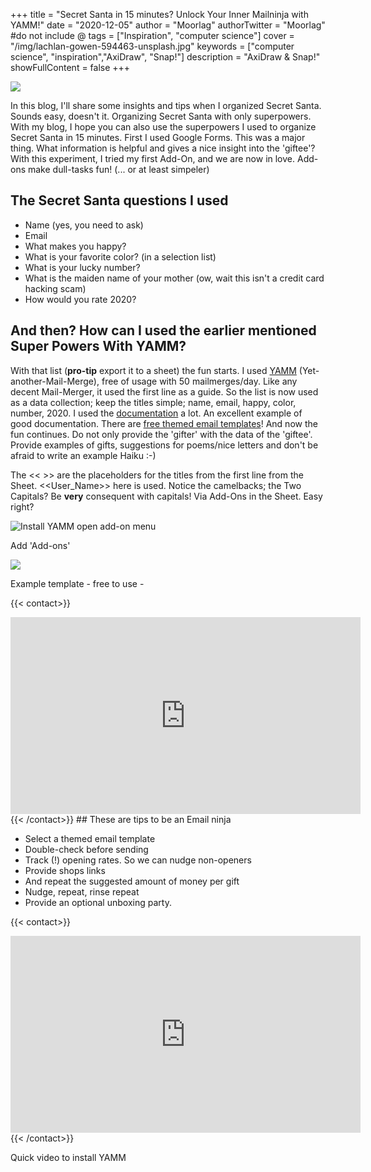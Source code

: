 
+++
title = "Secret Santa in 15 minutes? Unlock Your Inner Mailninja with YAMM!"
date = "2020-12-05"
author = "Moorlag"
authorTwitter = "Moorlag" #do not include @
tags = ["Inspiration", "computer science"]
cover = "/img/lachlan-gowen-594463-unsplash.jpg"
keywords = ["computer science", "inspiration","AxiDraw", "Snap!"]
description = "AxiDraw & Snap!"
showFullContent = false
+++

![](/img/yamm_logo.png)

In this blog, I'll share some insights and tips when I organized Secret Santa. Sounds easy, doesn't it. Organizing Secret Santa with only superpowers. With my blog, I hope you can also use the superpowers I used to organize Secret Santa in 15 minutes. First I used Google Forms. This was a major thing. What information is helpful and gives a nice insight into the 'giftee'? With this experiment, I tried my first Add-On, and we are now in love. Add-ons make dull-tasks fun! (... or at least simpeler)

## The Secret Santa questions I used

- Name (yes, you need to ask)
- Email
- What makes you happy?
- What is your favorite color? (in a selection list)
- What is your lucky number?
- What is the maiden name of your mother (ow, wait this isn't a credit card hacking scam)
- How would you rate 2020?

## And then? How can I used the earlier mentioned Super Powers With YAMM?

With that list (**pro-tip** export it to a sheet) the fun starts. I used [YAMM](https://yet-another-mail-merge.com/) (Yet-another-Mail-Merge), free of usage with 50 mailmerges/day. Like any decent Mail-Merger, it used the first line as a guide. So the list is now used as a data collection; keep the titles simple; name, email, happy, color, number, 2020. I used the [documentation](https://support.yet-another-mail-merge.com/hc/en-us) a lot. An excellent example of good documentation. There are [free themed email templates](https://support.yet-another-mail-merge.com/hc/en-us/articles/210729589-Use-a-predesigned-template-from-our-gallery)! And now the fun continues. Do not only provide the 'gifter' with the data of the 'giftee'. Provide examples of gifts, suggestions for poems/nice letters and don't be afraid to write an example Haiku :-)

The << >> are the placeholders for the titles from the first line from the Sheet. <<User\_Name>> here is used. Notice the camelbacks; the Two Capitals? Be **very** consequent with capitals! Via Add-Ons in the Sheet. Easy right?

![Install YAMM open add-on menu](/img/install_yamm1.png)

Add 'Add-ons'

![](/img/merry_christmas.PNG)

Example template - free to use -

{{< contact>}}
<iframe width="560" height="315" src="https://www.youtube.com/embed/-dAFP3YyAWo" title="YouTube video player" frameborder="0" allow="accelerometer; autoplay; clipboard-write; encrypted-media; gyroscope; picture-in-picture" allowfullscreen></iframe>
{{< /contact>}}
## These are tips to be an Email ninja

- Select a themed email template
- Double-check before sending
- Track (!) opening rates. So we can nudge non-openers
- Provide shops links
- And repeat the suggested amount of money per gift
- Nudge, repeat, rinse repeat
- Provide an optional unboxing party.

{{< contact>}}
<iframe width="560" height="315" src="https://www.youtube.com/embed/o2Jh1ABd7XM" title="YouTube video player" frameborder="0" allow="accelerometer; autoplay; clipboard-write; encrypted-media; gyroscope; picture-in-picture" allowfullscreen></iframe>
{{< /contact>}}

Quick video to install YAMM
